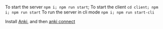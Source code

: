 To start the server `npm i; npm run start`;
To start the client `cd client; npm i; npm run start`
To run the server in cli mode `npm i; npm run start-cli`


Install [Anki](https://apps.ankiweb.net/), and then [anki connect](https://ankiweb.net/shared/info/2055492159) 

